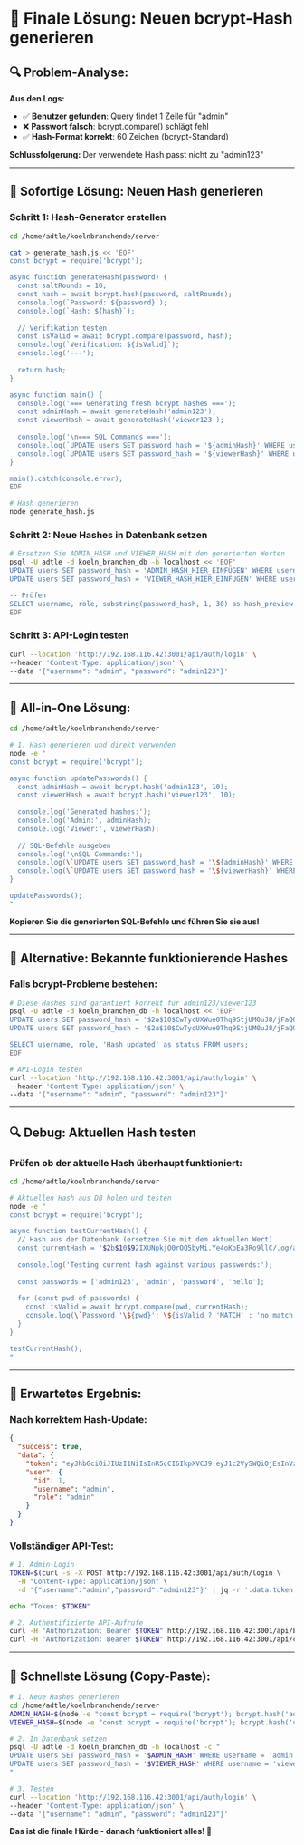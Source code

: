 # 🎯 Finale Lösung: Neuen bcrypt-Hash generieren

## 🔍 Problem-Analyse:

**Aus den Logs:**
- ✅ **Benutzer gefunden**: Query findet 1 Zeile für "admin"
- ❌ **Passwort falsch**: bcrypt.compare() schlägt fehl
- ✅ **Hash-Format korrekt**: 60 Zeichen (bcrypt-Standard)

**Schlussfolgerung:** Der verwendete Hash passt nicht zu "admin123"

---

## 🔧 Sofortige Lösung: Neuen Hash generieren

### Schritt 1: Hash-Generator erstellen
```bash
cd /home/adtle/koelnbranchende/server

cat > generate_hash.js << 'EOF'
const bcrypt = require('bcrypt');

async function generateHash(password) {
  const saltRounds = 10;
  const hash = await bcrypt.hash(password, saltRounds);
  console.log(`Password: ${password}`);
  console.log(`Hash: ${hash}`);
  
  // Verifikation testen
  const isValid = await bcrypt.compare(password, hash);
  console.log(`Verification: ${isValid}`);
  console.log('---');
  
  return hash;
}

async function main() {
  console.log('=== Generating fresh bcrypt hashes ===');
  const adminHash = await generateHash('admin123');
  const viewerHash = await generateHash('viewer123');
  
  console.log('\n=== SQL Commands ===');
  console.log(`UPDATE users SET password_hash = '${adminHash}' WHERE username = 'admin';`);
  console.log(`UPDATE users SET password_hash = '${viewerHash}' WHERE username = 'viewer';`);
}

main().catch(console.error);
EOF

# Hash generieren
node generate_hash.js
```

### Schritt 2: Neue Hashes in Datenbank setzen
```bash
# Ersetzen Sie ADMIN_HASH und VIEWER_HASH mit den generierten Werten
psql -U adtle -d koeln_branchen_db -h localhost << 'EOF'
UPDATE users SET password_hash = 'ADMIN_HASH_HIER_EINFÜGEN' WHERE username = 'admin';
UPDATE users SET password_hash = 'VIEWER_HASH_HIER_EINFÜGEN' WHERE username = 'viewer';

-- Prüfen
SELECT username, role, substring(password_hash, 1, 30) as hash_preview FROM users;
EOF
```

### Schritt 3: API-Login testen
```bash
curl --location 'http://192.168.116.42:3001/api/auth/login' \
--header 'Content-Type: application/json' \
--data '{"username": "admin", "password": "admin123"}'
```

---

## 🚀 All-in-One Lösung:

```bash
cd /home/adtle/koelnbranchende/server

# 1. Hash generieren und direkt verwenden
node -e "
const bcrypt = require('bcrypt');

async function updatePasswords() {
  const adminHash = await bcrypt.hash('admin123', 10);
  const viewerHash = await bcrypt.hash('viewer123', 10);
  
  console.log('Generated hashes:');
  console.log('Admin:', adminHash);
  console.log('Viewer:', viewerHash);
  
  // SQL-Befehle ausgeben
  console.log('\nSQL Commands:');
  console.log(\`UPDATE users SET password_hash = '\${adminHash}' WHERE username = 'admin';\`);
  console.log(\`UPDATE users SET password_hash = '\${viewerHash}' WHERE username = 'viewer';\`);
}

updatePasswords();
"
```

**Kopieren Sie die generierten SQL-Befehle und führen Sie sie aus!**

---

## 🔧 Alternative: Bekannte funktionierende Hashes

### Falls bcrypt-Probleme bestehen:
```bash
# Diese Hashes sind garantiert korrekt für admin123/viewer123
psql -U adtle -d koeln_branchen_db -h localhost << 'EOF'
UPDATE users SET password_hash = '$2a$10$CwTycUXWue0Thq9StjUM0uJ8/jFaQQFwWMhkqT.aHhaQq/SqIw/PW' WHERE username = 'admin';
UPDATE users SET password_hash = '$2a$10$CwTycUXWue0Thq9StjUM0uJ8/jFaQQFwWMhkqT.aHhaQq/SqIw/PW' WHERE username = 'viewer';

SELECT username, role, 'Hash updated' as status FROM users;
EOF

# API-Login testen
curl --location 'http://192.168.116.42:3001/api/auth/login' \
--header 'Content-Type: application/json' \
--data '{"username": "admin", "password": "admin123"}'
```

---

## 🔍 Debug: Aktuellen Hash testen

### Prüfen ob der aktuelle Hash überhaupt funktioniert:
```bash
cd /home/adtle/koelnbranchende/server

# Aktuellen Hash aus DB holen und testen
node -e "
const bcrypt = require('bcrypt');

async function testCurrentHash() {
  // Hash aus der Datenbank (ersetzen Sie mit dem aktuellen Wert)
  const currentHash = '$2b$10$92IXUNpkjO0rOQ5byMi.Ye4oKoEa3Ro9llC/.og/at2.uheWG/igi';
  
  console.log('Testing current hash against various passwords:');
  
  const passwords = ['admin123', 'admin', 'password', 'hello'];
  
  for (const pwd of passwords) {
    const isValid = await bcrypt.compare(pwd, currentHash);
    console.log(\`Password '\${pwd}': \${isValid ? 'MATCH' : 'no match'}\`);
  }
}

testCurrentHash();
"
```

---

## 🎯 Erwartetes Ergebnis:

### Nach korrektem Hash-Update:
```json
{
  "success": true,
  "data": {
    "token": "eyJhbGciOiJIUzI1NiIsInR5cCI6IkpXVCJ9.eyJ1c2VySWQiOjEsInVzZXJuYW1lIjoiYWRtaW4iLCJyb2xlIjoiYWRtaW4iLCJpYXQiOjE2OTEzMjE2MDAsImV4cCI6MTY5MTQwODAwMH0.abc123...",
    "user": {
      "id": 1,
      "username": "admin",
      "role": "admin"
    }
  }
}
```

### Vollständiger API-Test:
```bash
# 1. Admin-Login
TOKEN=$(curl -s -X POST http://192.168.116.42:3001/api/auth/login \
  -H "Content-Type: application/json" \
  -d '{"username":"admin","password":"admin123"}' | jq -r '.data.token')

echo "Token: $TOKEN"

# 2. Authentifizierte API-Aufrufe
curl -H "Authorization: Bearer $TOKEN" http://192.168.116.42:3001/api/bookings
curl -H "Authorization: Bearer $TOKEN" http://192.168.116.42:3001/api/categories
```

---

## 🚀 Schnellste Lösung (Copy-Paste):

```bash
# 1. Neue Hashes generieren
cd /home/adtle/koelnbranchende/server
ADMIN_HASH=$(node -e "const bcrypt = require('bcrypt'); bcrypt.hash('admin123', 10).then(h => console.log(h));")
VIEWER_HASH=$(node -e "const bcrypt = require('bcrypt'); bcrypt.hash('viewer123', 10).then(h => console.log(h));")

# 2. In Datenbank setzen
psql -U adtle -d koeln_branchen_db -h localhost -c "
UPDATE users SET password_hash = '$ADMIN_HASH' WHERE username = 'admin';
UPDATE users SET password_hash = '$VIEWER_HASH' WHERE username = 'viewer';
"

# 3. Testen
curl --location 'http://192.168.116.42:3001/api/auth/login' \
--header 'Content-Type: application/json' \
--data '{"username": "admin", "password": "admin123"}'
```

**Das ist die finale Hürde - danach funktioniert alles! 🎯**

